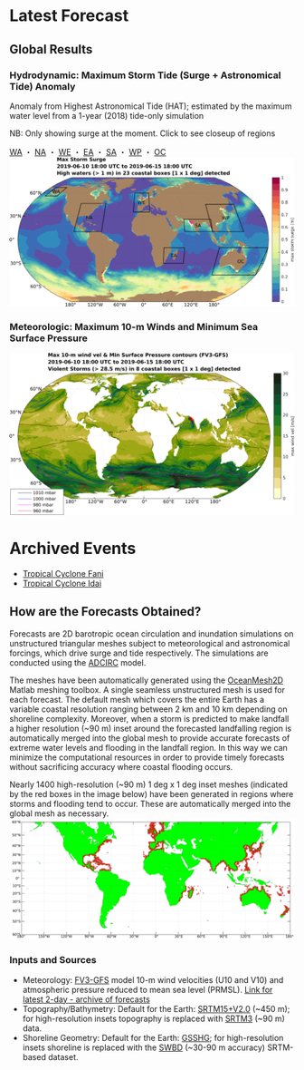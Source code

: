 # Latest Forecast

## Global Results

### Hydrodynamic: Maximum Storm Tide (Surge + Astronomical Tide) Anomaly

Anomaly from Highest Astronomical Tide (HAT); estimated by the maximum water level from a 1-year (2018) tide-only simulation

NB: Only showing surge at the moment. Click to see closeup of regions

[WA](MaxCombined_WA2km.png) ・ [NA](MaxCombined_NA2km.png) ・ [WE](MaxCombined_WE2km.png) ・ [EA](MaxCombined_EA2km.png) ・ [SA](MaxCombined_SA2km.png) ・ [WP](MaxCombined_WP2km.png) ・ [OC](MaxCombined_OC2km.png)
<img src="MaxStormTide_Global2km.png" width="1100" alt="hi" usemap="#mapname">
<map name="mapname">
    <area shape="rect" coords="150,100,200,150" href="MaxCombined_WA2km.png" alt="Western Alaska">
    <area shape="rect" coords="250,170,350,270" href="MaxCombined_NA2km.png" alt="Western North Atlantic">
    <area shape="rect" coords="475,125,525,200" href="MaxCombined_WE2km.png" alt="Western Europe">
    <area shape="rect" coords="575,325,650,400" href="MaxCombined_EA2km.png" alt="East Africa">
    <area shape="rect" coords="650,200,750,275" href="MaxCombined_SA2km.png" alt="South Asia">
    <area shape="rect" coords="750,175,875,275" href="MaxCombined_WP2km.png" alt="West Pacific">
    <area shape="rect" coords="750,325,950,450" href="MaxCombined_OC2km.png" alt="Oceania">
</map>


### Meteorologic: Maximum 10-m Winds and Minimum Sea Surface Pressure
![GlobalGFS](MaxWindVel_Global2km.png)

# Archived Events

- [Tropical Cyclone Fani](Archives/Fani/Fani.md)
- [Tropical Cyclone Idai](Archives/Idai/Idai.md)

## How are the Forecasts Obtained?

Forecasts are 2D barotropic ocean circulation and inundation simulations on unstructured triangular meshes subject to meteorological and astronomical forcings, which drive surge and tide respectively. The simulations are conducted using the [ADCIRC](http://adcirc.org/) model. 

The meshes have been automatically generated using the [OceanMesh2D](https://github.com/CHLNDDEV/OceanMesh2D) Matlab meshing toolbox. A single seamless unstructured mesh is used for each forecast. The default mesh which covers the entire Earth has a variable coastal resolution ranging between 2 km and 10 km depending on shoreline complexity. Moreover, when a storm is predicted to make landfall a higher resolution (~90 m) inset around the forecasted landfalling region is automatically merged into the global mesh to provide accurate forecasts of extreme water levels and flooding in the landfall region. In this way we can minimize the computational resources in order to provide timely forecasts without sacrificing accuracy where coastal flooding occurs.

Nearly 1400 high-resolution (~90 m) 1 deg x 1 deg inset meshes (indicated by the red boxes in the image below) have been generated in regions where storms and flooding tend to occur. These are automatically merged into the global mesh as necessary. 
![SRTMBoxes](BoxMap_SRTM3.png)

### Inputs and Sources
- Meteorology: [FV3-GFS](https://www.emc.ncep.noaa.gov/users/Alicia.Bentley/fv3gfs/) model 10-m wind velocities (U10 and V10) and atmospheric pressure reduced to mean sea level (PRMSL). [Link for latest 2-day - archive of forecasts](https://para.nomads.ncep.noaa.gov/pub/data/nccf/com/gfs/para/)
- Topography/Bathymetry: Default for the Earth: [SRTM15+V2.0](https://topex.ucsd.edu/WWW_html/srtm15_plus.html) (~450 m); for high-resolution insets topography is replaced with [SRTM3](https://dds.cr.usgs.gov/srtm/version2_1/SRTM3/) (~90 m) data.
- Shoreline Geometry: Default for the Earth: [GSSHG](http://www.soest.hawaii.edu/wessel/gshhg/); for high-resolution insets shoreline is replaced with the [SWBD](https://dds.cr.usgs.gov/srtm/version2_1/SWBD/) (~30-90 m accuracy) SRTM-based dataset.

<!---
![GlobalStormTide](MaxStormTide_Global2km.png)
https://wpringle.github.io/Advanced-Global-Coastal-Flood-Forecasting-System/
## Welcome to GitHub Pages

You can use the [editor on GitHub](https://github.com/WPringle/Advanced-Global-Coastal-Flood-Forecasting-System/edit/master/README.md) to maintain and preview the content for your website in Markdown files.

Whenever you commit to this repository, GitHub Pages will run [Jekyll](https://jekyllrb.com/) to rebuild the pages in your site, from the content in your Markdown files.

### Markdown

Markdown is a lightweight and easy-to-use syntax for styling your writing. It includes conventions for

```markdown
Syntax highlighted code block

# Header 1
## Header 2
### Header 3

- Bulleted
- List

1. Numbered
2. List

**Bold** and _Italic_ and `Code` text

[Link](url) and ![Image](src) 
```

For more details see [GitHub Flavored Markdown](https://guides.github.com/features/mastering-markdown/).

### Jekyll Themes

Your Pages site will use the layout and styles from the Jekyll theme you have selected in your [repository settings](https://github.com/WPringle/Advanced-Global-Coastal-Flood-Forecasting-System/settings). The name of this theme is saved in the Jekyll `_config.yml` configuration file.

### Support or Contact

Having trouble with Pages? Check out our [documentation](https://help.github.com/categories/github-pages-basics/) or [contact support](https://github.com/contact) and we’ll help you sort it out.
-->
